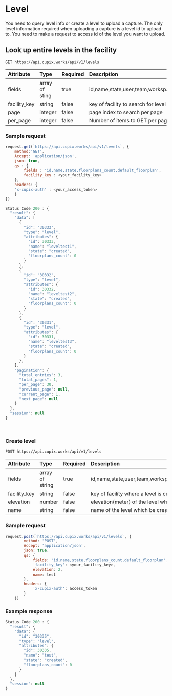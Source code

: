 # Level

You need to query level info or create a level to upload a capture.
The only level information required when uploading a capture is a level id to upload to. You need to make a request to access id of the level you want to upload.


## Look up entire levels in the facility

`GET https://api.cupix.works/api/v1/levels`

| Attribute    | Type           | Required | Description                                   |
| :----------- | :------------- | :------- | :-------------------------------------------- |
| fields       | array of sting | true     | id,name,state,user,team,workspace,facility,meta,created_at,updated_at,is_ground_level,elevation,ceiling_height,default_floorplan         |
| facility_key | string        | false    | key of facility to search for level |
| page         | integer        | false    | page index to search per page                 |
| per_page     | integer        | false    | Number of items to GET per page               |


### Sample request

```js
request.get(`https://api.cupix.works/api/v1/levels`, {
    method:'GET',
    Accept: 'application/json',
    json: true, 
    qs : {
        fields : 'id,name,state,floorplans_count,default_floorplan',
        facility_key : <your_facility_key>
    },
    headers: {
    'x-cupix-auth' : <your_access_token>
    }
})
```


```js
Status Code 200 : {
  "result": {
    "data": [
      {
        "id": "30333",
        "type": "level",
        "attributes": {
          "id": 30333,
          "name": "leveltest1",
          "state": "created",
          "floorplans_count": 0
        }
      },
      {
        "id": "30332",
        "type": "level",
        "attributes": {
          "id": 30332,
          "name": "leveltest2",
          "state": "created",
          "floorplans_count": 0
        }
      },
      {
        "id": "30331",
        "type": "level",
        "attributes": {
          "id": 30331,
          "name": "leveltest3",
          "state": "created",
          "floorplans_count": 0
        }
      },
    ],
    "pagination": {
      "total_entries": 3,
      "total_pages": 1,
      "per_page": 30,
      "previous_page": null,
      "current_page": 1,
      "next_page": null
    }
  },
  "session": null
}
```

<br>

### Create level

`POST https://api.cupix.works/api/v1/levels`

| Attribute    | Type           | Required | Description                                   |
|:----------|:----------|:----------|:----------|
| fields    | array of string    | true   | id,name,state,user,team,workspace,facility,meta,created_at,updated_at,is_ground_level,elevation,ceiling_height,default_floorplan    |
| facility_key    | string   | false   | key of facility where a level is created  |
| elevation   | number   | false   | elevation(meter) of the level which be created  |
| name    | string    | false   | name of the level which be created   |

### Sample request

```js
request.post(`https://api.cupix.works/api/v1/levels`, {
        method: 'POST',
        Accept: 'application/json',
        json: true,
        qs: {
            fields: 'id,name,state,floorplans_count,default_floorplan',
            'facility_key': <your_facility_key>,
            elevation: 2,
            name: test
        },
        headers: {
            'x-cupix-auth': access_token
        }
    })
```


### Example response

```js
Status Code 200 : {
  "result": {
    "data": {
      "id": "30335",
      "type": "level",
      "attributes": {
        "id": 30335,
        "name": "test",
        "state": "created",
        "floorplans_count": 0
      }
    }
  },
  "session": null
}
```

